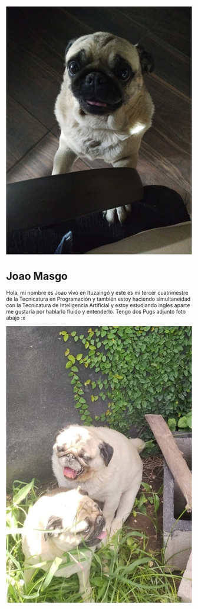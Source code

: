 ![Un perro pug](./assets/Venus.jpg)

# Joao Masgo
Hola, mi nombre es Joao vivo en Ituzaingó y este es mi tercer cuatrimestre de la Tecnicatura en Programación y también estoy haciendo simultaneidad con la Tecnicatura de Inteligencia Artificial y estoy estudiando ingles aparte me gustaría por hablarlo fluido y entenderlo.
Tengo dos Pugs adjunto foto abajo :x

![Dos perros pugs](./assets/RockyYVenus.jpg)